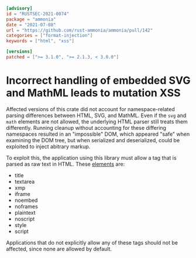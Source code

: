 ```toml
[advisory]
id = "RUSTSEC-2021-0074"
package = "ammonia"
date = "2021-07-08"
url = "https://github.com/rust-ammonia/ammonia/pull/142"
categories = ["format-injection"]
keywords = ["html", "xss"]

[versions]
patched = [">= 3.1.0", ">= 2.1.3, < 3.0.0"]
```

# Incorrect handling of embedded SVG and MathML leads to mutation XSS

Affected versions of this crate did not account for namespace-related parsing
differences between HTML, SVG, and MathML. Even if the `svg` and `math` elements
are not allowed, the underlying HTML parser still treats them differently.
Running cleanup without accounting for these differing namespaces resulted in an "impossible"
DOM, which appeared "safe" when examining the DOM tree, but when serialized and deserialized,
could be exploited to inject abitrary markup.

To exploit this, the application using this library must allow a tag that is parsed as raw text in HTML.
These [elements] are:

* title
* textarea
* xmp
* iframe
* noembed
* noframes
* plaintext
* noscript
* style
* script

Applications that do not explicitly allow any of these tags should not be affected, since none are allowed by default.

[elements]: https://github.com/servo/html5ever/blob/57eb334c0ffccc6f88d563419f0fbeef6ff5741c/html5ever/src/tree_builder/rules.rs
